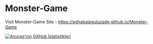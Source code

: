 # Monster-Game
Visit Monster-Game Site - https://aghabalaguluzade.github.io/Monster-Game

[![Anurag'nın GitHub İstatistikleri](https://github-readme-stats.vercel.app/api?username=aghabalaguluzade )](https://github.com/anuraghazra/github-readme-stats)
